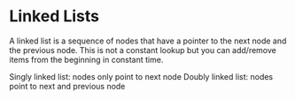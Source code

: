 # Linked Lists

A linked list is a sequence of nodes that have a pointer to the next node and the previous node. This is not a constant lookup but you can add/remove items from the beginning in constant time.

Singly linked list: nodes only point to next node
Doubly linked list: nodes point to next and previous node